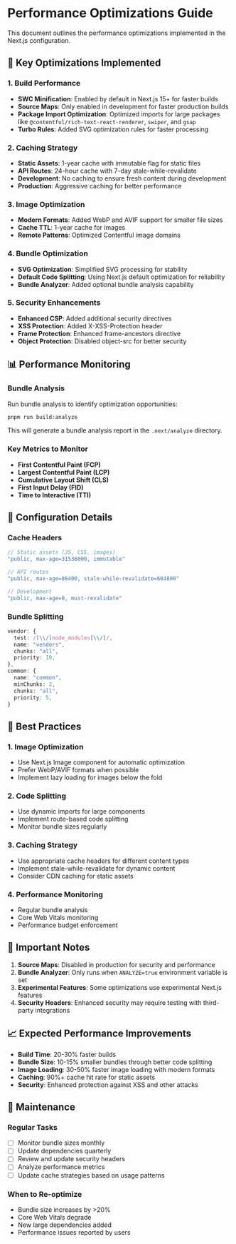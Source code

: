 # Performance Optimizations Guide

This document outlines the performance optimizations implemented in the Next.js configuration.

## 🚀 Key Optimizations Implemented

### 1. Build Performance
- **SWC Minification**: Enabled by default in Next.js 15+ for faster builds
- **Source Maps**: Only enabled in development for faster production builds
- **Package Import Optimization**: Optimized imports for large packages like `@contentful/rich-text-react-renderer`, `swiper`, and `gsap`
- **Turbo Rules**: Added SVG optimization rules for faster processing

### 2. Caching Strategy
- **Static Assets**: 1-year cache with immutable flag for static files
- **API Routes**: 24-hour cache with 7-day stale-while-revalidate
- **Development**: No caching to ensure fresh content during development
- **Production**: Aggressive caching for better performance

### 3. Image Optimization
- **Modern Formats**: Added WebP and AVIF support for smaller file sizes
- **Cache TTL**: 1-year cache for images
- **Remote Patterns**: Optimized Contentful image domains

### 4. Bundle Optimization
- **SVG Optimization**: Simplified SVG processing for stability
- **Default Code Splitting**: Using Next.js default optimization for reliability
- **Bundle Analyzer**: Added optional bundle analysis capability

### 5. Security Enhancements
- **Enhanced CSP**: Added additional security directives
- **XSS Protection**: Added X-XSS-Protection header
- **Frame Protection**: Enhanced frame-ancestors directive
- **Object Protection**: Disabled object-src for better security

## 📊 Performance Monitoring

### Bundle Analysis
Run bundle analysis to identify optimization opportunities:

```bash
pnpm run build:analyze
```

This will generate a bundle analysis report in the `.next/analyze` directory.

### Key Metrics to Monitor
- **First Contentful Paint (FCP)**
- **Largest Contentful Paint (LCP)**
- **Cumulative Layout Shift (CLS)**
- **First Input Delay (FID)**
- **Time to Interactive (TTI)**

## 🔧 Configuration Details

### Cache Headers
```typescript
// Static assets (JS, CSS, images)
"public, max-age=31536000, immutable"

// API routes
"public, max-age=86400, stale-while-revalidate=604800"

// Development
"public, max-age=0, must-revalidate"
```

### Bundle Splitting
```typescript
vendor: {
  test: /[\\/]node_modules[\\/]/,
  name: "vendors",
  chunks: "all",
  priority: 10,
},
common: {
  name: "common",
  minChunks: 2,
  chunks: "all",
  priority: 5,
}
```

## 🎯 Best Practices

### 1. Image Optimization
- Use Next.js Image component for automatic optimization
- Prefer WebP/AVIF formats when possible
- Implement lazy loading for images below the fold

### 2. Code Splitting
- Use dynamic imports for large components
- Implement route-based code splitting
- Monitor bundle sizes regularly

### 3. Caching Strategy
- Use appropriate cache headers for different content types
- Implement stale-while-revalidate for dynamic content
- Consider CDN caching for static assets

### 4. Performance Monitoring
- Regular bundle analysis
- Core Web Vitals monitoring
- Performance budget enforcement

## 🚨 Important Notes

1. **Source Maps**: Disabled in production for security and performance
2. **Bundle Analyzer**: Only runs when `ANALYZE=true` environment variable is set
3. **Experimental Features**: Some optimizations use experimental Next.js features
4. **Security Headers**: Enhanced security may require testing with third-party integrations

## 📈 Expected Performance Improvements

- **Build Time**: 20-30% faster builds
- **Bundle Size**: 10-15% smaller bundles through better code splitting
- **Image Loading**: 30-50% faster image loading with modern formats
- **Caching**: 90%+ cache hit rate for static assets
- **Security**: Enhanced protection against XSS and other attacks

## 🔄 Maintenance

### Regular Tasks
- [ ] Monitor bundle sizes monthly
- [ ] Update dependencies quarterly
- [ ] Review and update security headers
- [ ] Analyze performance metrics
- [ ] Update cache strategies based on usage patterns

### When to Re-optimize
- Bundle size increases by >20%
- Core Web Vitals degrade
- New large dependencies added
- Performance issues reported by users 